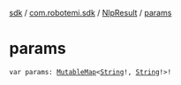 [sdk](../../index.md) / [com.robotemi.sdk](../index.md) / [NlpResult](index.md) / [params](./params.md)

# params

`var params: `[`MutableMap`](https://kotlinlang.org/api/latest/jvm/stdlib/kotlin.collections/-mutable-map/index.html)`<`[`String`](https://kotlinlang.org/api/latest/jvm/stdlib/kotlin/-string/index.html)`!, `[`String`](https://kotlinlang.org/api/latest/jvm/stdlib/kotlin/-string/index.html)`!>!`